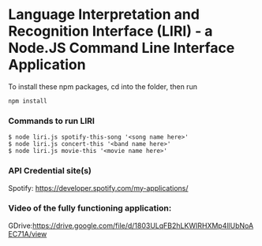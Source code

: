 # Language Interpretation and Recognition Interface (LIRI) - a Node.JS Command Line Interface Application


To install these npm packages, cd into the folder, then run 

```
npm install 
```


### Commands to run LIRI
```
$ node liri.js spotify-this-song '<song name here>'
$ node liri.js concert-this '<band name here>'
$ node liri.js movie-this '<movie name here>'
```


### API Credential site(s)
Spotify: https://developer.spotify.com/my-applications/


### Video of the fully functioning application:
GDrive:https://drive.google.com/file/d/1803ULqFB2hLKWIRHXMp4llUbNoAEC71A/view 